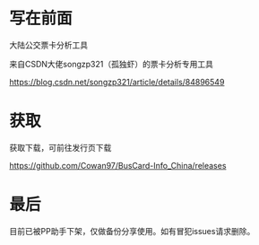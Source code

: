 # 写在前面
大陆公交票卡分析工具

来自CSDN大佬songzp321（孤独虾）的票卡分析专用工具 

https://blog.csdn.net/songzp321/article/details/84896549

# 获取
获取下载，可前往发行页下载 

https://github.com/Cowan97/BusCard-Info_China/releases


# 最后
目前已被PP助手下架，仅做备份分享使用。如有冒犯issues请求删除。

